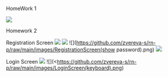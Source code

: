 HomeWork 1

![](https://github.com/zvereva-s/rn-p/raw/main/images/hw-01.jpg)

Homework 2

Registration Screen
![](https://github.com/zvereva-s/rn-p/raw/main/images/RegistrationScreen.png)
![](<https://github.com/zvereva-s/rn-p/raw/main/images/RegistrationScreen(password).png>)
![](https://github.com/zvereva-s/rn-p/raw/main/images/RegistrationScreen(show password).png)
![](<https://github.com/zvereva-s/rn-p/raw/main/images/RegistrationScreen(keyboard).png>)

Login Screen
![](https://github.com/zvereva-s/rn-p/raw/main/images/LoginScreen.png)
![](<https://github.com/zvereva-s/rn-p/raw/main/images/LoginScreen(keyboard).png)
